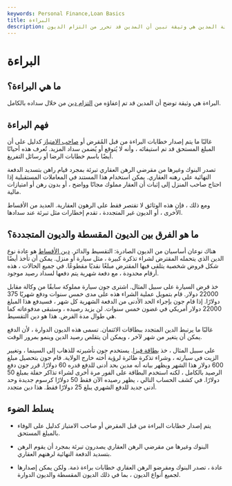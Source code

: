```yaml
---
keywords: Personal Finance,Loan Basics
title: البراءة
description: تبرئة المدين هي وثيقة تبين أن المدين قد تحرر من التزام الديون.
---
```


# البراءة
## ما هي البراءة؟

البراءة هي وثيقة توضح أن المدين قد تم إعفاؤه من [التزام دين](/obligation) من خلال سداده بالكامل.

## فهم البراءة

غالبًا ما يتم إصدار خطابات البراءة من قبل المُقرض أو [صاحب الامتياز](/lien) كدليل على أن المبلغ المستحق قد تم استيفائه ، وأنه لا يُتوقع أو يُضمن سداد المزيد. تُعرف هذه أحيانًا أيضًا باسم خطابات الرضا أو رسائل التفريغ.

تصدر البنوك وغيرها من مقرضي الرهن العقاري تبرئة بمجرد قيام راهن بتسديد الدفعة النهائية على رهنه العقاري. يمكن استخدام هذا المستند في المعاملات المستقبلية إذا احتاج صاحب المنزل إلى إثبات أن العقار مملوك مجانًا وواضح ، أو بدون رهن أو امتيازات مالية.

ومع ذلك ، فإن هذه الوثائق لا تقتصر فقط على الرهون العقارية. العديد من الأقساط الأخرى ، أو الديون غير المتجددة ، تقدم إخطارات مثل تبرئة عند سدادها.

## ما هو الفرق بين الديون المقسطة والديون المتجددة؟

هناك نوعان أساسيان من الديون الصادرة: التقسيط والدائر. [دين الأقساط](/installmentdebt) هو عادة نوع الدين الذي يتحمله المقترض لشراء تذكرة كبيرة ، مثل سيارة أو منزل. يمكن أن تأخذ أيضًا شكل قروض شخصية يتلقى فيها المقترض مبلغًا نقديًا مقطوعًا. في جميع الحالات ، هذه أرقام محدودة ، مع دفعة شهرية يتم دفعها لسداد رصيد موجود.

خذ قرض السيارة على سبيل المثال. اشترى جون سيارة مملوكة سابقًا من وكالة مقابل 22000 دولار. قام بتمويل عملية الشراء هذه على مدى خمس سنوات ودفع شهريًا 375 دولارًا. إذا قام جون بإجراء الحد الأدنى من الدفعة الشهرية كل شهر ، فسيدفع هذا المبلغ 22000 دولار أمريكي في غضون خمس سنوات. لن يزيد رصيده ، وستبقى مدفوعاته كما هي طوال مدة القرض. هذا هو دين التقسيط.

غالبًا ما يرتبط الدين المتجدد ببطاقات الائتمان. تسمى هذه الديون الدوارة ، لأن الدفع يمكن أن يتغير من شهر لآخر ، ويمكن أن يتقلص رصيد الدين وينمو بمرور الوقت.

على سبيل المثال ، خذ [بطاقة فيزا](/visa-card). يستخدم جون تأشيرته للذهاب إلى السينما ، وتغيير الزيت في سيارته ، وشراء تذكرة طائرة لرؤية أخته خارج الولاية. قام جون بتحصيل مبلغ 600 دولار هذا الشهر ويظهر بيانه أنه مدين بحد أدنى للدفع قدره 60 دولارًا. قرر جون دفع الرصيد بالكامل ، لكنه استخدم البطاقة على الفور مرة أخرى لشراء تذاكر حفلة بمبلغ 50 دولارًا. في كشف الحساب التالي ، يظهر رصيده الآن فقط 50 دولارًا كرسوم جديدة وحد أدنى جديد للدفع الشهري يبلغ 25 دولارًا فقط. هذا دين متجدد.

## يسلط الضوء

- يتم إصدار خطابات البراءة من قبل المقرض أو صاحب الامتياز كدليل على الوفاء بالمبلغ المستحق.

- البنوك وغيرها من مقرضي الرهن العقاري يصدرون تبرئة بمجرد أن يقوم الرهن بتسديد الدفعة النهائية لرهنهم العقاري.

- عادة ، تصدر البنوك ومقرضو الرهن العقاري خطابات براءة ذمة. ولكن يمكن إصدارها لجميع أنواع الديون ، بما في ذلك الديون المقسطة والديون الدوارة.

